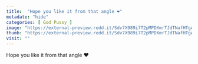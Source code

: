 ```yaml
---
title:  "Hope you like it from that angle ❤️"
metadate: "hide"
categories: [ God Pussy ]
image: "https://external-preview.redd.it/Sdv7X989i7T2pMPDXmrTJdTNafHTgAXVZdVOqtR6cwY.jpg?auto=webp&s=409cf7288414277dbd5b3371120ce9272674207f"
thumb: "https://external-preview.redd.it/Sdv7X989i7T2pMPDXmrTJdTNafHTgAXVZdVOqtR6cwY.jpg?width=1080&crop=smart&auto=webp&s=fed24ececf4ba138abb2ba9a6eb9e99bd1e94ba6"
visit: ""
---
```

Hope you like it from that angle ❤️
